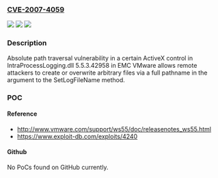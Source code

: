 ### [CVE-2007-4059](https://cve.mitre.org/cgi-bin/cvename.cgi?name=CVE-2007-4059)
![](https://img.shields.io/static/v1?label=Product&message=n%2Fa&color=blue)
![](https://img.shields.io/static/v1?label=Version&message=n%2Fa&color=blue)
![](https://img.shields.io/static/v1?label=Vulnerability&message=n%2Fa&color=brighgreen)

### Description

Absolute path traversal vulnerability in a certain ActiveX control in IntraProcessLogging.dll 5.5.3.42958 in EMC VMware allows remote attackers to create or overwrite arbitrary files via a full pathname in the argument to the SetLogFileName method.

### POC

#### Reference
- http://www.vmware.com/support/ws55/doc/releasenotes_ws55.html
- https://www.exploit-db.com/exploits/4240

#### Github
No PoCs found on GitHub currently.

